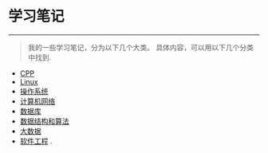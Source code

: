 # 学习笔记

---

> 我的一些学习笔记，分为以下几个大类。
> 具体内容，可以用以下几个分类中找到.


- [CPP](CPP)
- [Linux](GUNLinux)
- [操作系统](操作系统)
- [计算机网络](计算机网络)
- [数据库](数据库)
- [数据结构和算法](数据结构和算法)
- [大数据](大数据)
- [软件工程](软件工程)
.
